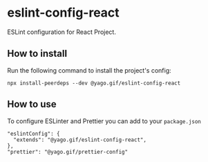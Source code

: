 # eslint-config-react
ESLint configuration for React Project.

## How to install
Run the following command to install the project's config:
```
npx install-peerdeps --dev @yago.gif/eslint-config-react
```

## How to use
To configure ESLinter and Prettier you can add to your `package.json`
```
"eslintConfig": {
  "extends": "@yago.gif/eslint-config-react",
},
"prettier": "@yago.gif/prettier-config"
```
